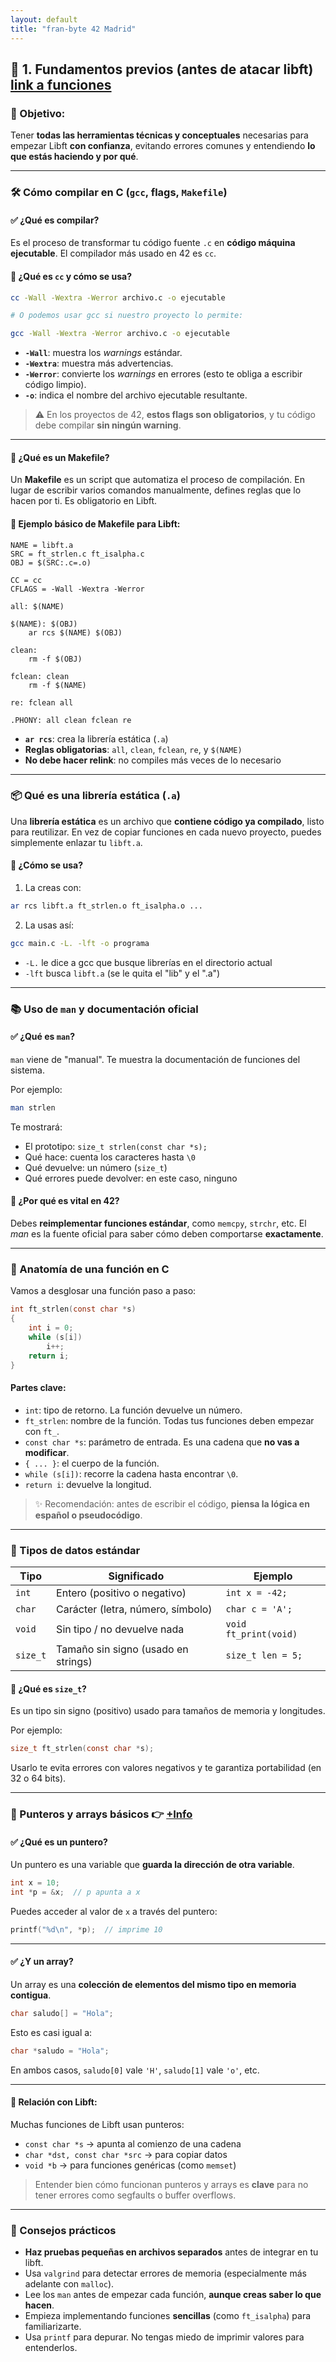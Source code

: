 ```yaml
---
layout: default
title: "fran-byte 42 Madrid"
---
```


## 🔹 1. Fundamentos previos (antes de atacar libft) [link a funciones](libft_functions_es.md)

### 📌 Objetivo:

Tener **todas las herramientas técnicas y conceptuales** necesarias para empezar Libft **con confianza**, evitando errores comunes y entendiendo **lo que estás haciendo y por qué**.

---

### 🛠️ Cómo compilar en C (`gcc`, flags, `Makefile`)

#### ✅ ¿Qué es compilar?

Es el proceso de transformar tu código fuente `.c` en **código máquina ejecutable**. El compilador más usado en 42 es `cc`.

#### 🔧 ¿Qué es `cc` y cómo se usa?

```bash
cc -Wall -Wextra -Werror archivo.c -o ejecutable

# O podemos usar gcc si nuestro proyecto lo permite:

gcc -Wall -Wextra -Werror archivo.c -o ejecutable

```

* **`-Wall`**: muestra los *warnings* estándar.
* **`-Wextra`**: muestra más advertencias.
* **`-Werror`**: convierte los *warnings* en errores (esto te obliga a escribir código limpio).
* **`-o`**: indica el nombre del archivo ejecutable resultante.

> ⚠️ En los proyectos de 42, **estos flags son obligatorios**, y tu código debe compilar **sin ningún warning**.

---

#### 🧱 ¿Qué es un Makefile?

Un **Makefile** es un script que automatiza el proceso de compilación. En lugar de escribir varios comandos manualmente, defines reglas que lo hacen por ti. Es obligatorio en Libft.

#### 🧪 Ejemplo básico de Makefile para Libft:

```make
NAME = libft.a
SRC = ft_strlen.c ft_isalpha.c
OBJ = $(SRC:.c=.o)

CC = cc
CFLAGS = -Wall -Wextra -Werror

all: $(NAME)

$(NAME): $(OBJ)
	ar rcs $(NAME) $(OBJ)

clean:
	rm -f $(OBJ)

fclean: clean
	rm -f $(NAME)

re: fclean all

.PHONY: all clean fclean re

```

* **`ar rcs`**: crea la librería estática (`.a`)
* **Reglas obligatorias**: `all`, `clean`, `fclean`, `re`, y `$(NAME)`
* **No debe hacer relink**: no compiles más veces de lo necesario

---

### 📦 Qué es una librería estática (`.a`)

Una **librería estática** es un archivo que **contiene código ya compilado**, listo para reutilizar. En vez de copiar funciones en cada nuevo proyecto, puedes simplemente enlazar tu `libft.a`.

#### 📌 ¿Cómo se usa?

1. La creas con:

```bash
ar rcs libft.a ft_strlen.o ft_isalpha.o ...
```

2. La usas así:

```bash
gcc main.c -L. -lft -o programa
```

* `-L.` le dice a gcc que busque librerías en el directorio actual
* `-lft` busca `libft.a` (se le quita el "lib" y el ".a")

---

### 📚 Uso de `man` y documentación oficial

#### ✅ ¿Qué es `man`?

`man` viene de "manual". Te muestra la documentación de funciones del sistema.

Por ejemplo:

```bash
man strlen
```

Te mostrará:

* El prototipo: `size_t strlen(const char *s);`
* Qué hace: cuenta los caracteres hasta `\0`
* Qué devuelve: un número (`size_t`)
* Qué errores puede devolver: en este caso, ninguno

#### 🧠 ¿Por qué es vital en 42?

Debes **reimplementar funciones estándar**, como `memcpy`, `strchr`, etc. El *man* es la fuente oficial para saber cómo deben comportarse **exactamente**.

---

### 🧬 Anatomía de una función en C

Vamos a desglosar una función paso a paso:

```c
int ft_strlen(const char *s)
{
    int i = 0;
    while (s[i])
        i++;
    return i;
}
```

#### Partes clave:

* `int`: tipo de retorno. La función devuelve un número.
* `ft_strlen`: nombre de la función. Todas tus funciones deben empezar con `ft_`.
* `const char *s`: parámetro de entrada. Es una cadena que **no vas a modificar**.
* `{ ... }`: el cuerpo de la función.
* `while (s[i])`: recorre la cadena hasta encontrar `\0`.
* `return i`: devuelve la longitud.

> ✨ Recomendación: antes de escribir el código, **piensa la lógica en español o pseudocódigo**.

---

### 🧾 Tipos de datos estándar

| Tipo     | Significado                         | Ejemplo               |
| -------- | ----------------------------------- | --------------------- |
| `int`    | Entero (positivo o negativo)        | `int x = -42;`        |
| `char`   | Carácter (letra, número, símbolo)   | `char c = 'A';`       |
| `void`   | Sin tipo / no devuelve nada         | `void ft_print(void)` |
| `size_t` | Tamaño sin signo (usado en strings) | `size_t len = 5;`     |

#### 📌 ¿Qué es `size_t`?

Es un tipo sin signo (positivo) usado para tamaños de memoria y longitudes.

Por ejemplo:

```c
size_t ft_strlen(const char *s);
```

Usarlo te evita errores con valores negativos y te garantiza portabilidad (en 32 o 64 bits).

---

### 🔗 Punteros y arrays básicos  👉 [+Info](resources/ptr_es.md)

#### ✅ ¿Qué es un puntero?

Un puntero es una variable que **guarda la dirección de otra variable**.

```c
int x = 10;
int *p = &x;  // p apunta a x
```

Puedes acceder al valor de `x` a través del puntero:

```c
printf("%d\n", *p);  // imprime 10
```

---

#### ✅ ¿Y un array?

Un array es una **colección de elementos del mismo tipo en memoria contigua**.

```c
char saludo[] = "Hola";
```

Esto es casi igual a:

```c
char *saludo = "Hola";
```

En ambos casos, `saludo[0]` vale `'H'`, `saludo[1]` vale `'o'`, etc.

---

#### 📌 Relación con Libft:

Muchas funciones de Libft usan punteros:

* `const char *s` → apunta al comienzo de una cadena
* `char *dst, const char *src` → para copiar datos
* `void *b` → para funciones genéricas (como `memset`)

> Entender bien cómo funcionan punteros y arrays es **clave** para no tener errores como segfaults o buffer overflows.

---

### 🧠 Consejos prácticos

* **Haz pruebas pequeñas en archivos separados** antes de integrar en tu libft.
* Usa `valgrind` para detectar errores de memoria (especialmente más adelante con `malloc`).
* Lee los `man` antes de empezar cada función, **aunque creas saber lo que hacen**.
* Empieza implementando funciones **sencillas** (como `ft_isalpha`) para familiarizarte.
* Usa `printf` para depurar. No tengas miedo de imprimir valores para entenderlos.

